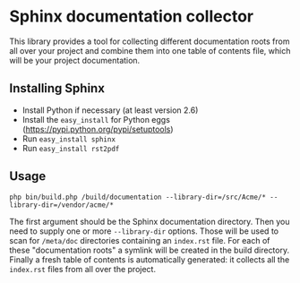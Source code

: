 # Sphinx documentation collector

This library provides a tool for collecting different documentation roots from all over your project and combine
them into one table of contents file, which will be your project documentation.

## Installing Sphinx

- Install Python if necessary (at least version 2.6)
- Install the ``easy_install`` for Python eggs (https://pypi.python.org/pypi/setuptools)
- Run ``easy_install sphinx``
- Run ``easy_install rst2pdf``

## Usage

    php bin/build.php /build/documentation --library-dir=/src/Acme/* --library-dir=/vendor/acme/*

The first argument should be the Sphinx documentation directory. Then you need to supply one or more ``--library-dir``
options. Those will be used to scan for ``/meta/doc`` directories containing an ``index.rst`` file. For each of these
"documentation roots" a symlink will be created in the build directory. Finally a fresh table of contents is
automatically generated: it collects all the ``index.rst`` files from all over the project.
